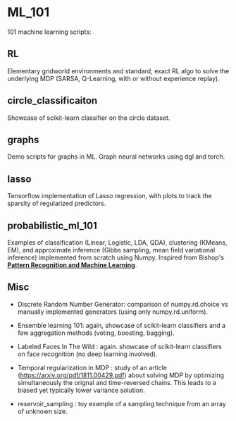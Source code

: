 # ML_101

101 machine learning scripts:

## RL 

Elementary gridworld environments and standard, exact RL algo to solve the underlying MDP (SARSA, Q-Learning, with or without experience replay).

## circle_classificaiton

Showcase of scikit-learn classifier on the circle dataset.

## graphs

Demo scripts for graphs in ML. Graph neural networks using dgl and torch.

## lasso 

Tensorflow implementation of Lasso regression, with plots to track the sparsity of regularized predictors.

## probabilistic_ml_101

Examples of classification (Linear, Logistic, LDA, QDA), clustering (KMeans, EM), and approximate inference (Gibbs sampling, mean field variational inference) implemented from scratch using Numpy. Inspired from Bishop's [**Pattern Recognition and Machine Learning**](https://www.microsoft.com/en-us/research/uploads/prod/2006/01/Bishop-Pattern-Recognition-and-Machine-Learning-2006.pdf).

## Misc

* Discrete Random Number Generator: comparison of numpy.rd.choice vs manually implemented generators (using only numpy.rd.uniform).

* Ensemble learning 101: again, showcase of scikit-learn classifiers and a few aggregation methods (voting, boosting, bagging).

* Labeled Faces In The Wild : again. showcase of scikit-learn classifiers on face recognition (no deep learning involved).

* Temporal regularization in MDP : study of an article (https://arxiv.org/pdf/1811.00429.pdf) about solving MDP by optimizing simultaneously the orignal and time-reversed chains. This leads to a biased yet typically lower variance solution.

* reservoir_sampling : toy example of a sampling technique from an array of unknown size.
